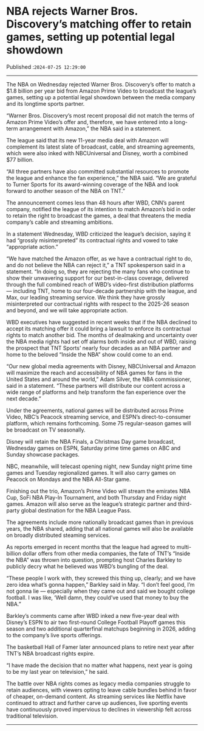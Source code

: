 # NBA rejects Warner Bros. Discovery’s matching offer to retain games, setting up potential legal showdown

Published :`2024-07-25 12:29:00`

---

The NBA on Wednesday rejected Warner Bros. Discovery’s offer to match a $1.8 billion per year bid from Amazon Prime Video to broadcast the league’s games, setting up a potential legal showdown between the media company and its longtime sports partner.

“Warner Bros. Discovery’s most recent proposal did not match the terms of Amazon Prime Video’s offer and, therefore, we have entered into a long-term arrangement with Amazon,” the NBA said in a statement.

The league said that its new 11-year media deal with Amazon will complement its latest slate of broadcast, cable, and streaming agreements, which were also inked with NBCUniversal and Disney, worth a combined $77 billion.

“All three partners have also committed substantial resources to promote the league and enhance the fan experience,” the NBA said. “We are grateful to Turner Sports for its award-winning coverage of the NBA and look forward to another season of the NBA on TNT.”

The announcement comes less than 48 hours after WBD, CNN’s parent company, notified the league of its intention to match Amazon’s bid in order to retain the right to broadcast the games, a deal that threatens the media company’s cable and streaming ambitions.

In a statement Wednesday, WBD criticized the league’s decision, saying it had “grossly misinterpreted” its contractual rights and vowed to take “appropriate action.”

“We have matched the Amazon offer, as we have a contractual right to do, and do not believe the NBA can reject it,” a TNT spokesperson said in a statement. “In doing so, they are rejecting the many fans who continue to show their unwavering support for our best-in-class coverage, delivered through the full combined reach of WBD’s video-first distribution platforms — including TNT, home to our four-decade partnership with the league, and Max, our leading streaming service. We think they have grossly misinterpreted our contractual rights with respect to the 2025-26 season and beyond, and we will take appropriate action.

WBD executives have suggested in recent weeks that if the NBA declined to accept its matching offer it could bring a lawsuit to enforce its contractual rights to match another bid. The months of dealmaking and uncertainty over the NBA media rights had set off alarms both inside and out of WBD, raising the prospect that TNT Sports’ nearly four decades as an NBA partner and home to the beloved “Inside the NBA” show could come to an end.

“Our new global media agreements with Disney, NBCUniversal and Amazon will maximize the reach and accessibility of NBA games for fans in the United States and around the world,” Adam Silver, the NBA commissioner, said in a statement. “These partners will distribute our content across a wide range of platforms and help transform the fan experience over the next decade.”

Under the agreements, national games will be distributed across Prime Video, NBC’s Peacock streaming service, and ESPN’s direct-to-consumer platform, which remains forthcoming. Some 75 regular-season games will be broadcast on TV seasonally.

Disney will retain the NBA Finals, a Christmas Day game broadcast, Wednesday games on ESPN, Saturday prime time games on ABC and Sunday showcase packages.

NBC, meanwhile, will telecast opening night, new Sunday night prime time games and Tuesday regionalized games. It will also carry games on Peacock on Mondays and the NBA All-Star game.

Finishing out the trio, Amazon’s Prime Video will stream the emirates NBA Cup, SoFi NBA Play-In Tournament, and both Thursday and Friday night games. Amazon will also serve as the league’s strategic partner and third-party global destination for the NBA League Pass.

The agreements include more nationally broadcast games than in previous years, the NBA shared, adding that all national games will also be available on broadly distributed steaming services.

As reports emerged in recent months that the league had agreed to multi-billion dollar offers from other media companies, the fate of TNT’s “Inside the NBA” was thrown into question, prompting host Charles Barkley to publicly decry what he believed was WBD’s bungling of the deal.

“These people I work with, they screwed this thing up, clearly; and we have zero idea what’s gonna happen,” Barkley said in May. “I don’t feel good, I’m not gonna lie — especially when they came out and said we bought college football. I was like, ‘Well damn, they could’ve used that money to buy the NBA.”

Barkley’s comments came after WBD inked a new five-year deal with Disney’s ESPN to air two first-round College Football Playoff games this season and two additional quarterfinal matchups beginning in 2026, adding to the company’s live sports offerings.

The basketball Hall of Famer later announced plans to retire next year after TNT’s NBA broadcast rights expire.

“I have made the decision that no matter what happens, next year is going to be my last year on television,” he said.

The battle over NBA rights comes as legacy media companies struggle to retain audiences, with viewers opting to leave cable bundles behind in favor of cheaper, on-demand content. As streaming services like Netflix have continued to attract and further carve up audiences, live sporting events have continuously proved impervious to declines in viewership felt across traditional television.

---

